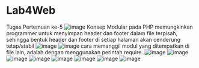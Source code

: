 # Lab4Web
Tugas Pertemuan ke-5
![image](https://user-images.githubusercontent.com/113694802/229801933-c5c5a870-7317-4868-9384-af7b82a58876.png)
Konsep Modular pada PHP memungkinkan programmer untuk menyimpan header dan footer dalam file terpisah, sehingga bentuk header dan footer di setiap halaman akan cenderung tetap/stabil
![image](https://user-images.githubusercontent.com/113694802/229802089-866d3a59-f939-41c7-9867-f6b0cee21ca7.png)
![image](https://user-images.githubusercontent.com/113694802/229802293-abc3a52b-ba46-4912-8aa5-68210b3873d3.png)
cara memanggil modul yang ditempatkan di file lain, adalah dengan menggunakan perintah require.
![image](https://user-images.githubusercontent.com/113694802/229800743-25b73b67-fedf-47eb-9d04-7465464a7000.png)
![image](https://user-images.githubusercontent.com/113694802/229800939-94026674-a781-4c1b-97d7-a1cd5b7c1dac.png)
![image](https://user-images.githubusercontent.com/113694802/229801081-2ab220be-2a25-42e7-a111-15203113e691.png)
![image](https://user-images.githubusercontent.com/113694802/229801165-7ea8ae8a-ee2f-4a8a-96ec-a8f169255c01.png)
![image](https://user-images.githubusercontent.com/113694802/229801337-a92d4767-f936-4d27-baf4-988418bf3ee8.png)
![image](https://user-images.githubusercontent.com/113694802/229801462-ee852249-25c5-4ac0-b184-4380e8d2f09f.png)
![image](https://user-images.githubusercontent.com/113694802/229801579-086a343b-dac9-43fc-86e5-e0ef787b3138.png)
![image](https://user-images.githubusercontent.com/113694802/229801628-31378188-0fa9-4976-b459-d81c297ba8ac.png)

